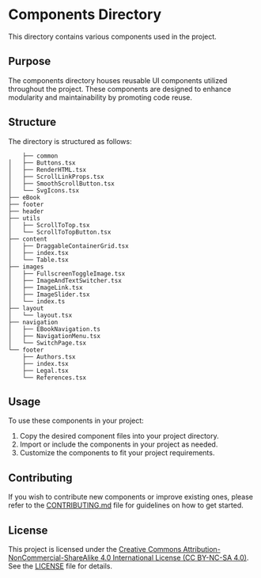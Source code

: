 # Components Directory

This directory contains various components used in the project.

## Purpose

The components directory houses reusable UI components utilized throughout the project. These components are designed to enhance modularity and maintainability by promoting code reuse.

## Structure

The directory is structured as follows:

```
    ├── common
│   ├── Buttons.tsx
│   ├── RenderHTML.tsx
│   ├── ScrollLinkProps.tsx
│   ├── SmoothScrollButton.tsx
│   └── SvgIcons.tsx
├── eBook
├── footer
├── header
├── utils
│   ├── ScrollToTop.tsx
│   └── ScrollToTopButton.tsx
├── content
│   ├── DraggableContainerGrid.tsx
│   ├── index.tsx
│   └── Table.tsx
├── images
│   ├── FullscreenToggleImage.tsx
│   ├── ImageAndTextSwitcher.tsx
│   ├── ImageLink.tsx
│   ├── ImageSlider.tsx
│   └── index.ts
├── layout
│   └── layout.tsx
├── navigation
│   ├── EBookNavigation.ts
│   ├── NavigationMenu.tsx
│   └── SwitchPage.tsx
└── footer
    ├── Authors.tsx
    ├── index.tsx
    ├── Legal.tsx
    └── References.tsx
```

## Usage

To use these components in your project:

1. Copy the desired component files into your project directory.
2. Import or include the components in your project as needed.
3. Customize the components to fit your project requirements.

## Contributing

If you wish to contribute new components or improve existing ones, please refer to the [CONTRIBUTING.md](CONTRIBUTING.md) file for guidelines on how to get started.

## License

This project is licensed under the [Creative Commons Attribution-NonCommercial-ShareAlike 4.0 International License (CC BY-NC-SA 4.0)](https://creativecommons.org/licenses/by-nc-sa/4.0/). See the [LICENSE](../LICENSE) file for details.
